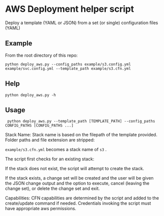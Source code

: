 # AWS Deployment helper script

Deploy a template (YAML or JSON) from a set (or single) configuration files (YAML)

## Example

From the root directory of this repo:

`python deploy_aws.py --config_paths example/s3.config.yml example/svc.config.yml --template_path example/s3.cfn.yml`  

## Help

`python deploy_aws.py -h`

## Usage  

` python deploy_aws.py --template_path [TEMPLATE_PATH] --config_paths CONFIG_PATHS [CONFIG_PATHS ...]`  

Stack Name: Stack name is based on the filepath of the template provided. Folder paths and file extension are stripped:

`example/s3.cfn.yml` becomes a stack name of `s3` . 

The script first checks for an existing stack:

If the stack does not exist, the script will attempt to create the stack.

If the stack exists, a change set will be created and the user will be given the JSON change output and the option to execute, cancel (leaving the change set), or delete the change set and exit.

Capabilities: CFN capabilities are determined by the script and added to the create/update command if needed. Credentials invoking the script must have appropriate aws permissions.

